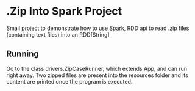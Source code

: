 # .Zip Into Spark Project

Small project to demonstrate how to use Spark, RDD
api to read .zip files (containing text files) into an RDD[String]

 
 ## Running
 
 Go to the class drivers.ZipCaseRunner, which extends App,
  and can run right away. Two zipped files are present into the resources folder
  and its content are printed once the program is executed.
  
  
  
 
 